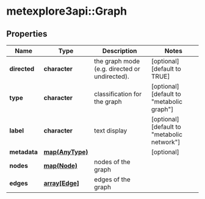 # metexplore3api::Graph


## Properties
Name | Type | Description | Notes
------------ | ------------- | ------------- | -------------
**directed** | **character** | the graph mode (e.g. directed or undirected). | [optional] [default to TRUE] 
**type** | **character** | classification for the graph | [optional] [default to &quot;metabolic graph&quot;] 
**label** | **character** | text display | [optional] [default to &quot;metabolic network&quot;] 
**metadata** | [**map(AnyType)**](AnyType.md) |  | [optional] 
**nodes** | [**map(Node)**](Node.md) | nodes of the graph | 
**edges** | [**array[Edge]**](Edge.md) | edges of the graph | 


